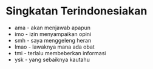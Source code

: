 # Singkatan Terindonesiakan

* ama - akan menjawab apapun
* imo - izin menyampaikan opini
* smh - saya menggeleng heran
* lmao - lawaknya mana ada obat
* tmi - terlalu membeberkan informasi
* ysk - yang sebaiknya kautahu
